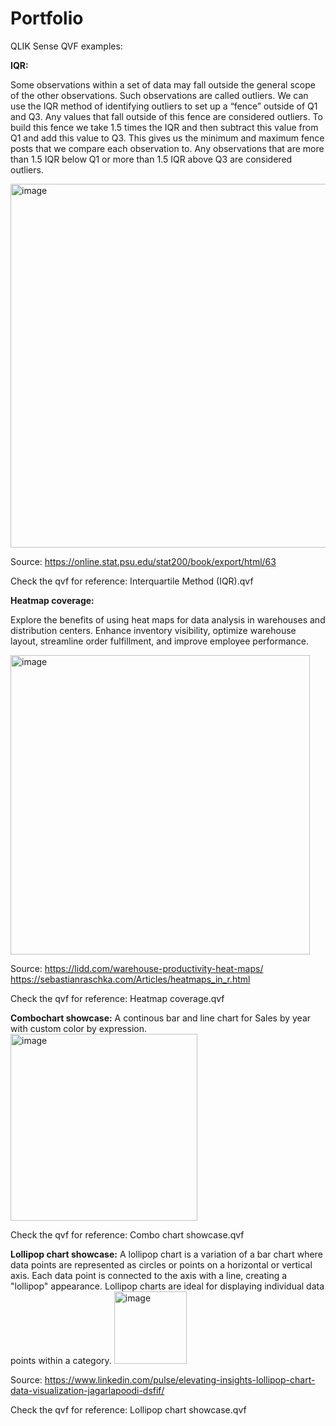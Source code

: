 # Portfolio
QLIK Sense QVF examples: 

**IQR:**

Some observations within a set of data may fall outside the general scope of the other observations. Such observations are called outliers.
We can use the IQR method of identifying outliers to set up a “fence” outside of Q1 and Q3. Any values that fall outside of this fence are considered outliers. To build this fence we take 1.5 times the IQR and then subtract this value from Q1 and add this value to Q3. This gives us the minimum and maximum fence posts that we compare each observation to. Any observations that are more than 1.5 IQR below Q1 or more than 1.5 IQR above Q3 are considered outliers. 

<img width="582" alt="image" src="https://github.com/BISquad2022/Portfolio/assets/115148983/eaf0997e-656d-40da-b69a-80796fbd399f">

Source: https://online.stat.psu.edu/stat200/book/export/html/63

Check the qvf for reference: Interquartile Method (IQR).qvf
 
**Heatmap coverage:**

Explore the benefits of using heat maps for data analysis in warehouses and distribution centers. 
Enhance inventory visibility, optimize warehouse layout, streamline order fulfillment, and improve employee performance.

<img width="479" alt="image" src="https://github.com/BISquad2022/Portfolio/assets/115148983/8b10220e-7daf-4f31-8f9b-50cb01fcaff8">

Source: https://lidd.com/warehouse-productivity-heat-maps/ https://sebastianraschka.com/Articles/heatmaps_in_r.html

Check the qvf for reference: Heatmap coverage.qvf

**Combochart showcase:**
A continous bar and line chart for Sales by year with custom color by expression.
<img width="299" alt="image" src="https://github.com/BISquad2022/Portfolio/assets/115148983/cc5f3b99-1518-4995-927c-daafcd5d74d4">

Check the qvf for reference: Combo chart showcase.qvf

**Lollipop chart showcase:**
A lollipop chart is a variation of a bar chart where data points are represented as circles or points on a horizontal or vertical axis. Each data point is connected to the axis with a line, creating a "lollipop" appearance. Lollipop charts are ideal for displaying individual data points within a category.
<img width="116" alt="image" src="https://github.com/BISquad2022/Portfolio/assets/115148983/59c1591f-2f2a-448c-81cc-2ae21030eb77">

Source: https://www.linkedin.com/pulse/elevating-insights-lollipop-chart-data-visualization-jagarlapoodi-dsfif/

Check the qvf for reference: Lollipop chart showcase.qvf
